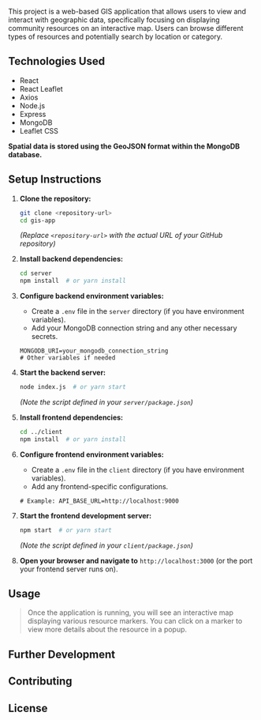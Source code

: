 This project is a web-based GIS application that allows users to view and interact with geographic data, specifically focusing on displaying community resources on an interactive map. Users can browse different types of resources and potentially search by location or category.

## Technologies Used


- React
- React Leaflet
- Axios
- Node.js
- Express
- MongoDB
- Leaflet CSS

**Spatial data is stored using the GeoJSON format within the MongoDB database.**

## Setup Instructions



1.  **Clone the repository:**
    ```bash
    git clone <repository-url>
    cd gis-app
    ```
    *(Replace `<repository-url>` with the actual URL of your GitHub repository)*

2.  **Install backend dependencies:**
    ```bash
    cd server
    npm install  # or yarn install
    ```

3.  **Configure backend environment variables:**
    * Create a `.env` file in the `server` directory (if you have environment variables).
    * Add your MongoDB connection string and any other necessary secrets.
    ```
    MONGODB_URI=your_mongodb_connection_string
    # Other variables if needed
    ```

4.  **Start the backend server:**
    ```bash
    node index.js  # or yarn start
    ```
    *(Note the script defined in your `server/package.json`)*

5.  **Install frontend dependencies:**
    ```bash
    cd ../client
    npm install  # or yarn install
    ```

6.  **Configure frontend environment variables:**
    * Create a `.env` file in the `client` directory (if you have environment variables).
    * Add any frontend-specific configurations.
    ```
    # Example: API_BASE_URL=http://localhost:9000
    ```

7.  **Start the frontend development server:**
    ```bash
    npm start  # or yarn start
    ```
    *(Note the script defined in your `client/package.json`)*

8.  **Open your browser and navigate to** `http://localhost:3000` (or the port your frontend server runs on).

## Usage


> Once the application is running, you will see an interactive map displaying various resource markers. You can click on a marker to view more details about the resource in a popup.

## Further Development



## Contributing



## License






